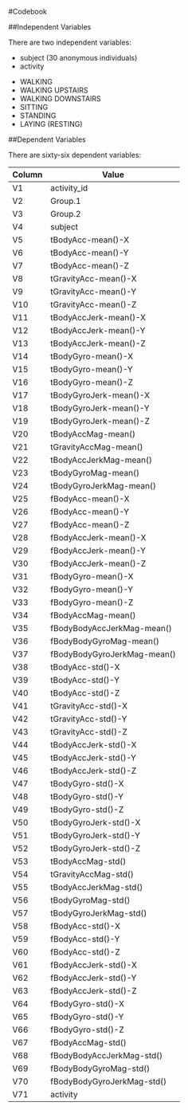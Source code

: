#Codebook

##Independent Variables

There are two independent variables:
+ subject (30 anonymous individuals)
+ activity
 - WALKING
 - WALKING UPSTAIRS
 - WALKING DOWNSTAIRS
 - SITTING
 - STANDING
 - LAYING (RESTING)

##Dependent Variables

There are sixty-six dependent variables:

| Column | Value |
| ------ | ----- |
| V1 | activity_id |
| V2 | Group.1|
| V3 | Group.2 |
| V4 | subject |
| V5 | tBodyAcc-mean()-X |
| V6 | tBodyAcc-mean()-Y |
| V7 | tBodyAcc-mean()-Z |
| V8 | tGravityAcc-mean()-X |
| V9 | tGravityAcc-mean()-Y |
| V10 | tGravityAcc-mean()-Z |
| V11 | tBodyAccJerk-mean()-X |
| V12 | tBodyAccJerk-mean()-Y |
| V13 | tBodyAccJerk-mean()-Z |
| V14 | tBodyGyro-mean()-X |
| V15 | tBodyGyro-mean()-Y |
| V16 | tBodyGyro-mean()-Z |
| V17 | tBodyGyroJerk-mean()-X |
| V18 | tBodyGyroJerk-mean()-Y |
| V19 | tBodyGyroJerk-mean()-Z |
| V20 | tBodyAccMag-mean() |
| V21 | tGravityAccMag-mean() |
| V22 | tBodyAccJerkMag-mean() |
| V23 | tBodyGyroMag-mean() |
| V24 | tBodyGyroJerkMag-mean() |
| V25 | fBodyAcc-mean()-X |
| V26 | fBodyAcc-mean()-Y |
| V27 | fBodyAcc-mean()-Z |
| V28 | fBodyAccJerk-mean()-X |
| V29 | fBodyAccJerk-mean()-Y |
| V30 | fBodyAccJerk-mean()-Z |
| V31 | fBodyGyro-mean()-X |
| V32 | fBodyGyro-mean()-Y |
| V33 | fBodyGyro-mean()-Z |
| V34 | fBodyAccMag-mean() |
| V35 | fBodyBodyAccJerkMag-mean() |
| V36 | fBodyBodyGyroMag-mean() |
| V37 | fBodyBodyGyroJerkMag-mean() |
| V38 | tBodyAcc-std()-X |
| V39 | tBodyAcc-std()-Y |
| V40 | tBodyAcc-std()-Z |
| V41 | tGravityAcc-std()-X |
| V42 | tGravityAcc-std()-Y |
| V43 | tGravityAcc-std()-Z |
| V44 | tBodyAccJerk-std()-X |
| V45 | tBodyAccJerk-std()-Y |
| V46 | tBodyAccJerk-std()-Z |
| V47 | tBodyGyro-std()-X |
| V48 | tBodyGyro-std()-Y |
| V49 | tBodyGyro-std()-Z |
| V50 | tBodyGyroJerk-std()-X |
| V51 | tBodyGyroJerk-std()-Y |
| V52 | tBodyGyroJerk-std()-Z |
| V53 | tBodyAccMag-std() |
| V54 | tGravityAccMag-std() |
| V55 | tBodyAccJerkMag-std() |
| V56 | tBodyGyroMag-std() |
| V57 | tBodyGyroJerkMag-std() |
| V58 | fBodyAcc-std()-X |
| V59 | fBodyAcc-std()-Y |
| V60 | fBodyAcc-std()-Z |
| V61 | fBodyAccJerk-std()-X |
| V62 | fBodyAccJerk-std()-Y |
| V63 | fBodyAccJerk-std()-Z |
| V64 | fBodyGyro-std()-X |
| V65 | fBodyGyro-std()-Y |
| V66 | fBodyGyro-std()-Z |
| V67 | fBodyAccMag-std() |
| V68 | fBodyBodyAccJerkMag-std() |
| V69 | fBodyBodyGyroMag-std() |
| V70 | fBodyBodyGyroJerkMag-std() |
| V71 | activity |
